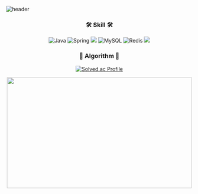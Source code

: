 ![header](https://capsule-render.vercel.app/api?type=waving&color=timeGradient&height=200&section=header&text=Welcome%20to%0Amalslapq%20Github&fontSize=47)

<h3 align="center">🛠️ Skill 🛠️</h3>
<div align="center">

  ![Java](https://img.shields.io/badge/java-%23ED8B00.svg?style=for-the-badge&logo=openjdk&logoColor=white)
  ![Spring](https://img.shields.io/badge/spring-%236DB33F.svg?style=for-the-badge&logo=spring&logoColor=white)
  <img src="https://img.shields.io/badge/Spring Boot-6DB33F?style=for-the-badge&logo=SpringBoot&logoColor=white">
  ![MySQL](https://img.shields.io/badge/mysql-4479A1.svg?style=for-the-badge&logo=mysql&logoColor=white)
  ![Redis](https://img.shields.io/badge/redis-%23DD0031.svg?style=for-the-badge&logo=redis&logoColor=white)
  <img src="https://img.shields.io/badge/JPA-59666C?style=for-the-badge&logo=Hibernate&logoColor=white">
  
</div>

<h3 align="center">🤔 Algorithm 🤔</h3>
<div align="center">

  [![Solved.ac Profile](http://mazassumnida.wtf/api/v2/generate_badge?boj=malslapq)](https://solved.ac/malslapq/)

</div>

<div align="center">
  
  <a href="https://github.com/devxb/gitanimals">
  <img
    src="https://render.gitanimals.org/farms/malslapq"
    width="500"
    height="300"
  />
  </a>

</div>
